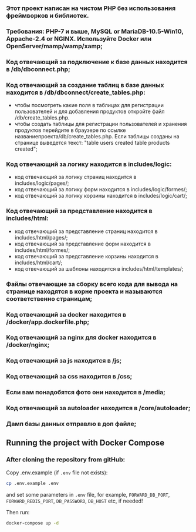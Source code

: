 ### Этот проект написан на чистом PHP без использования фреймворков и библиотек. 

### Требования: PHP-7 и выше, MySQL or MariaDB-10.5-Win10, Appache-2.4 or NGINX. Используйте Docker или OpenServer/mamp/wamp/xamp;

### Код отвечающий за подключение к базе данных находится в /db/dbconnect.php;

### Код отвечающий за создание таблиц в базе данных находится в /db/dbconnect/create_tables.php:
- чтобы посмотреть какие поля в таблицах  для регистрации пользователей и для добавления продуктов
откройте файл /db/create_tables.php.
- чтобы создать таблицы для регистрации пользователей и хранения продуктов
перейдите в браузере по ссылке названиепроекта/db/create_tables.php. Если таблицы созданы на странице выведется текст: "table users created
table products created";

### Код отвечающий за логику находится в includes/logic:
- код отвечающий за логику страниц находится в includes/logic/pages/;
- код отвечающий за логику форм находится в includes/logic/formes/;
- код отвечающий за логику корзины находится в includes/logic/cart/;

### Код отвечающий за представление находится в includes/html:
- код отвечающий за представление страниц находится в includes/html/pages/;
- код отвечающий за представление форм находится в includes/html/formes/;
- код отвечающий за представление корзины находится в includes/html/cart/;
- код отвечающий за шаблоны находится в includes/html/templates/;

### Файлы отвечающие за сборку всего кода для вывода на странице находятся в корне проекта и называются соответственно страницам;

### Код отвечающий за docker находится в /docker/app.dockerfile.php;

### Код отвечающий за nginx для docker находится в /docker/nginx;

### Код отвечающий за js находится в /js;

### Код отвечающий за css находится в /css;

### Если вам понадобятся фото они находится в /media;

### Код отвечающий за autoloader находится в /core/autoloader;

### Дамп базы данных отправлю в доп файле;


## Running the project with Docker Compose

### After cloning the repository from gitHub:

Copy .env.example (if `.env` file not exists):

```bash
cp .env.example .env
```

and set some parameters in `.env` file,
for example, `FORWARD_DB_PORT`, `FORWARD_REDIS_PORT`, `DB_PASSWORD`, `DB_HOST` etc,
if needed!

Then run:

```bash
docker-compose up -d
```